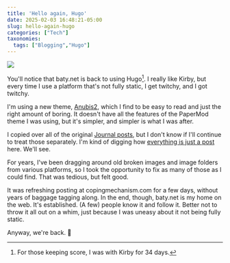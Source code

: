 ```yaml
---
title: 'Hello again, Hugo'
date: 2025-02-03 16:48:21-05:00
slug: hello-again-hugo
categories: ["Tech"]
taxonomies:
  tags: ["Blogging","Hugo"]
---
```


<img class="small-image-right" src="/img/small/megaphone.png">

You'll notice that baty.net is back to using Hugo[^1]. I really like Kirby, but every time I use a platform that's not fully static, I get twitchy, and I got twitchy.

I'm using a new theme, [Anubis2](https://github.com/Junyi-99/hugo-theme-anubis2), which I find to be easy to read and just the right amount of boring. It doesn't have all the features of the PaperMod theme I was using, but it's simpler, and simpler is what I was after.

<!--more-->

I copied over all of the original [Journal posts](/journal/), but I don't know if I'll continue to treat those separately. I'm kind of digging how [everything is just a post](/posts/2025/02/when-everything-is-a-post/) here. We'll see.

For years, I've been dragging around old broken images and image folders from various platforms, so I took the opportunity to fix as many of those as I could find. That was tedious, but felt good.

It was refreshing posting at copingmechanism.com for a few days, without years of baggage tagging along. In the end, though, baty.net is my home on the web. It's established. (A few) people know it and follow it. Better not to throw it all out on a whim, just because I was uneasy about it not being fully static.

Anyway, we're back. 👋




[^1]: For those keeping score, I was with Kirby for 34 days.
